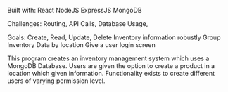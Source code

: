 Built with:
React
NodeJS
ExpressJS
MongoDB

Challenges:
Routing, API Calls, Database Usage, 

Goals:
Create, Read, Update, Delete Inventory information robustly
Group Inventory Data by location
Give a user login screen

This program creates an inventory management system which uses a MongoDB Database. Users are given the option to create a product in a location which given information. Functionality exists to create different users of varying permission level.
